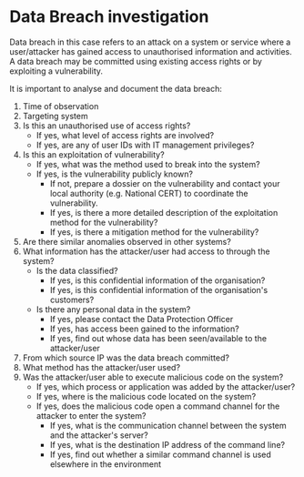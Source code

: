 # Data Breach investigation
Data breach in this case refers to an attack on a system or service where a user/attacker has gained
access to unauthorised information and activities. A data breach may be committed using existing
access rights or by exploiting a vulnerability. 

It is important to analyse and document the data breach:
1. Time of observation
2. Targeting system
3. Is this an unauthorised use of access rights?
     * If yes, what level of access rights are involved?
     * If yes, are any of user IDs with IT management privileges?
4. Is this an exploitation of vulnerability?
     * If yes, what was the method used to break into the system?
     * If yes, is the vulnerability publicly known?
         * If not, prepare a dossier on the vulnerability and contact your local authority (e.g. National CERT) to
coordinate the vulnerability.
         * If yes, is there a more detailed description of the exploitation method for
the vulnerability?  
         * If yes, is there a mitigation method for the vulnerability?
5. Are there similar anomalies observed in other systems?
6. What information has the attacker/user had access to through the system?
     * Is the data classified?
         * If yes, is this confidential information of the organisation?
         * If yes, is this confidential information of the organisation's customers?
     * Is there any personal data in the system?
         * If yes, please contact the Data Protection Officer
         * If yes, has access been gained to the information?
         * If yes, find out whose data has been seen/available to the attacker/user
7. From which source IP was the data breach committed?
8. What method has the attacker/user used?
9. Was the attacker/user able to execute malicious code on the system?
     * If yes, which process or application was added by the attacker/user?
     * If yes, where is the malicious code located on the system?
     * If yes, does the malicious code open a command channel for the attacker to enter
the system?
         * If yes, what is the communication channel between the system and the
attacker's server?
         * If yes, what is the destination IP address of the command line?
         * If yes, find out whether a similar command channel is used elsewhere in
the environment

